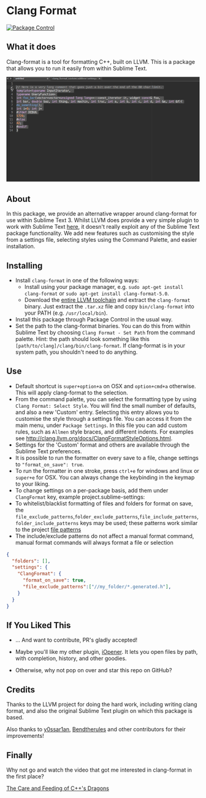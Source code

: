 Clang Format
============

[![Package Control](https://packagecontrol.herokuapp.com/downloads/Clang%20Format.svg?style=flat-square)](https://packagecontrol.io/packages/Clang%20Format)


What it does
------------
Clang-format is a tool for formatting C++, built on LLVM. This is a
package that allows you to run it easily from within Sublime Text.

![demo](https://raw.githubusercontent.com/rosshemsley/demos/master/clang_format.gif)

About
-----
In this package, we provide an alternative wrapper around clang-format
for use within Sublime Text 3. Whilst LLVM does provide a very simple plugin
to work with Sublime Text [here](https://llvm.org/svn/llvm-project/cfe/trunk/tools/clang-format/clang-format-sublime.py),
it doesn't really exploit any of the Sublime Text package functionality.
We add new features such as customising the style from a settings file,
selecting styles using the Command Palette, and easier installation.

Installing
----------
- Install `clang-format` in one of the following ways:
  - Install using your package manager, e.g. `sudo apt-get install clang-format` or `sudo apt-get install clang-format-5.0`.
  - Download the [entire LLVM toolchain](http://llvm.org/releases/)
    and extract the `clang-format` binary. Just extract the `.tar.xz`
    file and copy `bin/clang-format` into your PATH (e.g. `/usr/local/bin`).
- Install this package through Package Control in the usual way.
- Set the path to the clang-format binaries. You can do this from within Sublime
  Text by choosing `Clang Format - Set Path` from the command palette.  Hint:
  the path should look something like this `[path/to/clang]/clang/bin/clang-format`.
  If clang-format is in your system path, you shouldn't need to do anything.

Use
---
- Default shortcut is `super+option+a` on OSX and `option+cmd+a` otherwise.
  This will apply clang-format to the selection.
- From the command palette, you can select the formatting type by using
  `Clang Format: Select Style`. You will find the small number of defaults,
  and also a new 'Custom' entry. Selecting this entry allows you to customise
  the style through a settings file. You can access it from the main menu,
  under `Package Settings`. In this file you can add custom rules, such
  as `Allmen` style braces, and different indents. For examples see
  http://clang.llvm.org/docs/ClangFormatStyleOptions.html.
- Settings for the 'Custom' format and others are available through the Sublime
  Text preferences.
- It is possible to run the formatter on every save to a file, change settings
  to `"format_on_save": true`.
- To run the formatter in one stroke, press `ctrl+e` for windows and linux
  or `super+e` for OSX. You can always change the keybinding in the
  keymap to your liking.
- To change settings on a per-package basis, add them under `ClangFormat` key,
  example project.sublime-settings:
- To whitelist/blacklist formatting of files and folders for format on save, the 
`file_exclude_patterns`,`folder_exclude_patterns`,`file_include_patterns`,`folder_include_patterns` keys may be used; these patterns work similar to the project [file patterns](https://www.sublimetext.com/docs/file_patterns.html)
- The include/exclude patterns do not affect a manual format command, manual format commands will always format a file or selection

```json
{
  "folders": [],
  "settings": {
    "ClangFormat": {
      "format_on_save": true,
      "file_exclude_patterns":["//my_folder/*.generated.h"],
    }
  }
}
```


If You Liked This
-----------------
- ... And want to contribute, PR's gladly accepted!

- Maybe you'll like my other plugin, [iOpener](https://github.com/rosshemsley/iOpener).
It lets you open files by path, with completion, history, and other goodies.

- Otherwise, why not pop on over and star this repo on GitHub?

Credits
-------
Thanks to the LLVM project for doing the hard work, including writing clang
format, and also the original Sublime Text plugin on which this package is
based.

Also thanks to [y0ssar1an](https://github.com/y0ssar1an), [Bendtherules](https://github.com/bendtherules)
and other contributors for their improvements!

Finally
--------
Why not go and watch the video that got me interested in clang-format in
the first place?

[The Care and Feeding of C++'s Dragons](http://channel9.msdn.com/Events/GoingNative/2013/The-Care-and-Feeding-of-C-s-Dragons)
